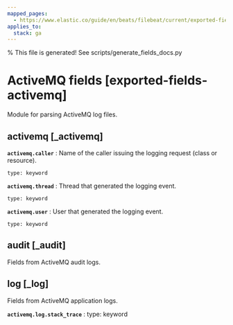 ```yaml
---
mapped_pages:
  - https://www.elastic.co/guide/en/beats/filebeat/current/exported-fields-activemq.html
applies_to:
  stack: ga
---
```


% This file is generated! See scripts/generate_fields_docs.py

# ActiveMQ fields [exported-fields-activemq]

Module for parsing ActiveMQ log files.

## activemq [_activemq]



**`activemq.caller`**
:   Name of the caller issuing the logging request (class or resource).

    type: keyword


**`activemq.thread`**
:   Thread that generated the logging event.

    type: keyword


**`activemq.user`**
:   User that generated the logging event.

    type: keyword


## audit [_audit]

Fields from ActiveMQ audit logs.

## log [_log]

Fields from ActiveMQ application logs.

**`activemq.log.stack_trace`**
:   type: keyword


